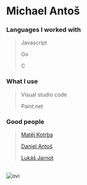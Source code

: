 # Michael Antoš

### Languages I worked with
> Javascript
>
> Go
>
> C

### What I use
> Visual studio code
>
> Paint.net

### Good people
> <a href="https://www.github.com/matej-kotrba">Matěj Kotrba </a>
>
> <a href="https://www.github.com/it-2001">Daniel Antoš</a>
>
> <a href="https://www.github.com/Shadow1088">Lukáš Jarnot</a>

<br>

<img src="https://github-readme-stats.vercel.app/api/top-langs?username=antosmichael07&show_icons=true&locale=en&layout=compact&theme=dark" alt="ovi" />
